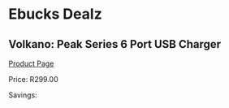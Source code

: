 
# Ebucks Dealz
## Volkano: Peak Series 6 Port USB Charger
[Product Page](https://www.ebucks.com/web/shop/productSelected.do?prodId=690409651&catId=714948688)

Price: R299.00

Savings: 


	